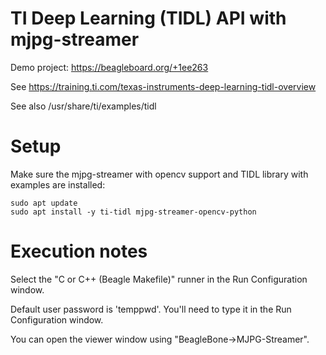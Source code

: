 # TI Deep Learning (TIDL) API with mjpg-streamer

Demo project: https://beagleboard.org/+1ee263

See https://training.ti.com/texas-instruments-deep-learning-tidl-overview

See also /usr/share/ti/examples/tidl

# Setup

Make sure the mjpg-streamer with opencv support and TIDL library with
examples are installed:

```
sudo apt update
sudo apt install -y ti-tidl mjpg-streamer-opencv-python
```

# Execution notes

Select the "C or C++ (Beagle Makefile)" runner in the Run Configuration window.

Default user password is 'temppwd'. You'll need to type it in the Run Configuration window.

You can open the viewer window using "BeagleBone->MJPG-Streamer".
